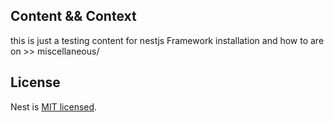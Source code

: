 ## Content && Context
this is just a testing content for nestjs Framework</b>
installation and how to are on >> miscellaneous/

## License

  Nest is [MIT licensed](https://github.com/nestjs/nest/blob/master/LICENSE).
